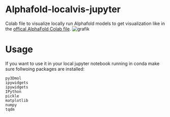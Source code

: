 # Alphafold-localvis-jupyter

Colab file to visualize locally run Alphafold models to get visualization like in the [offical AlphaFold Colab file](https://colab.research.google.com/github/deepmind/alphafold/blob/main/notebooks/AlphaFold.ipynb?pli=1#scrollTo=XUo6foMQxwS2).
                      ![grafik](https://user-images.githubusercontent.com/13366088/148198944-758cbaab-0879-486a-8740-2522302a824d.png)

# Usage
If you want to use it in your local jupyter notebook running in conda make sure follwoing packages are installed:
```
py3Dmol
ipywidgets
ipywidgets 
IPython 
pickle
matplotlib 
numpy 
tqdm
```
